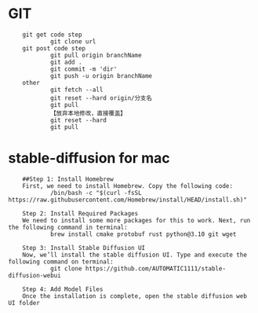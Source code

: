 # GIT
        git get code step
                git clone url
        git post code step
                git pull origin branchName
                git add .
                git commit -m 'dir'
                git push -u origin branchName
        other
                git fetch --all
                git reset --hard origin/分支名
                git pull
                【放弃本地修改，直接覆盖】
                git reset --hard
                git pull
        

# stable-diffusion for mac
        ##Step 1: Install Homebrew
        First, we need to install Homebrew. Copy the following code:
                /bin/bash -c "$(curl -fsSL https://raw.githubusercontent.com/Homebrew/install/HEAD/install.sh)"
        
        Step 2: Install Required Packages
        We need to install some more packages for this to work. Next, run the following command in terminal:
                brew install cmake protobuf rust python@3.10 git wget
        
        Step 3: Install Stable Diffusion UI
        Now, we’ll install the stable diffusion UI. Type and execute the following command on terminal:
                git clone https://github.com/AUTOMATIC1111/stable-diffusion-webui

        Step 4: Add Model Files
        Once the installation is complete, open the stable diffusion web UI folder
